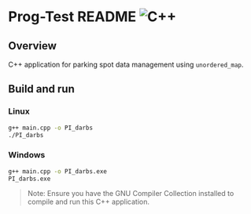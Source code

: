 # Prog-Test README ![C++](https://img.shields.io/badge/language-C++-blue.svg)

## Overview
C++ application for parking spot data management using `unordered_map`.

## **Build and run**

### Linux
```sh
g++ main.cpp -o PI_darbs
./PI_darbs
```
### Windows
```bash
g++ main.cpp -o PI_darbs.exe
PI_darbs.exe
```
> Note: Ensure you have the GNU Compiler Collection installed to compile and run this C++ application.